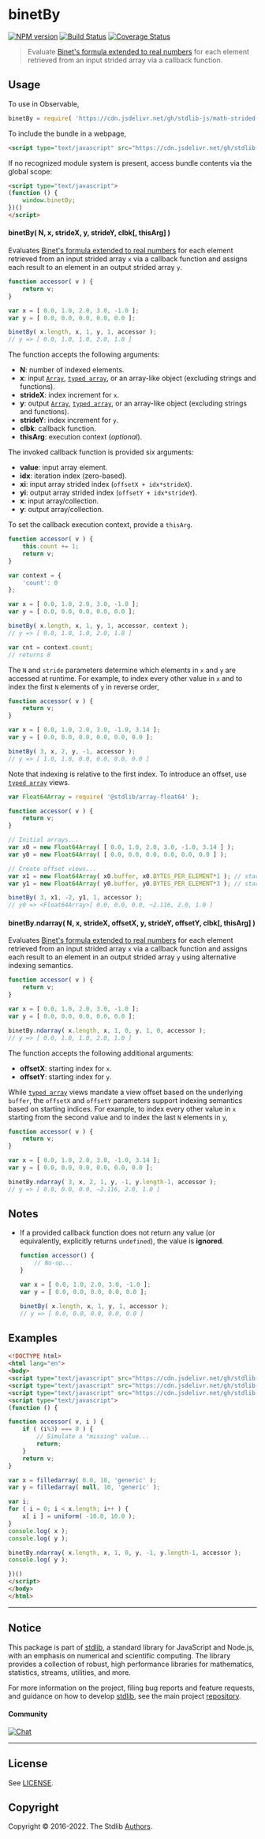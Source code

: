 <!--

@license Apache-2.0

Copyright (c) 2021 The Stdlib Authors.

Licensed under the Apache License, Version 2.0 (the "License");
you may not use this file except in compliance with the License.
You may obtain a copy of the License at

   http://www.apache.org/licenses/LICENSE-2.0

Unless required by applicable law or agreed to in writing, software
distributed under the License is distributed on an "AS IS" BASIS,
WITHOUT WARRANTIES OR CONDITIONS OF ANY KIND, either express or implied.
See the License for the specific language governing permissions and
limitations under the License.

-->

<!-- lint disable maximum-heading-length -->

# binetBy

[![NPM version][npm-image]][npm-url] [![Build Status][test-image]][test-url] [![Coverage Status][coverage-image]][coverage-url] <!-- [![dependencies][dependencies-image]][dependencies-url] -->

> Evaluate [Binet's formula extended to real numbers][@stdlib/math/base/special/binet] for each element retrieved from an input strided array via a callback function.

<section class="intro">

</section>

<!-- /.intro -->



<section class="usage">

## Usage

To use in Observable,

```javascript
binetBy = require( 'https://cdn.jsdelivr.net/gh/stdlib-js/math-strided-special-binet-by@umd/bundle.js' )
```

To include the bundle in a webpage,

```html
<script type="text/javascript" src="https://cdn.jsdelivr.net/gh/stdlib-js/math-strided-special-binet-by@umd/bundle.js"></script>
```

If no recognized module system is present, access bundle contents via the global scope:

```html
<script type="text/javascript">
(function () {
    window.binetBy;
})()
</script>
```

#### binetBy( N, x, strideX, y, strideY, clbk\[, thisArg] )

Evaluates [Binet's formula extended to real numbers][@stdlib/math/base/special/binet] for each element retrieved from an input strided array `x` via a callback function and assigns each result to an element in an output strided array `y`.

```javascript
function accessor( v ) {
    return v;
}

var x = [ 0.0, 1.0, 2.0, 3.0, -1.0 ];
var y = [ 0.0, 0.0, 0.0, 0.0, 0.0 ];

binetBy( x.length, x, 1, y, 1, accessor );
// y => [ 0.0, 1.0, 1.0, 2.0, 1.0 ]
```

The function accepts the following arguments:

-   **N**: number of indexed elements.
-   **x**: input [`Array`][mdn-array], [`typed array`][mdn-typed-array], or an array-like object (excluding strings and functions).
-   **strideX**: index increment for `x`.
-   **y**: output [`Array`][mdn-array], [`typed array`][mdn-typed-array], or an array-like object (excluding strings and functions).
-   **strideY**: index increment for `y`.
-   **clbk**: callback function.
-   **thisArg**: execution context (_optional_).

The invoked callback function is provided six arguments:

-   **value**: input array element.
-   **idx**: iteration index (zero-based).
-   **xi**: input array strided index (`offsetX + idx*strideX`).
-   **yi**: output array strided index (`offsetY + idx*strideY`).
-   **x**: input array/collection.
-   **y**: output array/collection.

To set the callback execution context, provide a `thisArg`.

```javascript
function accessor( v ) {
    this.count += 1;
    return v;
}

var context = {
    'count': 0
};

var x = [ 0.0, 1.0, 2.0, 3.0, -1.0 ];
var y = [ 0.0, 0.0, 0.0, 0.0, 0.0 ];

binetBy( x.length, x, 1, y, 1, accessor, context );
// y => [ 0.0, 1.0, 1.0, 2.0, 1.0 ]

var cnt = context.count;
// returns 8
```

The `N` and `stride` parameters determine which elements in `x` and `y` are accessed at runtime. For example, to index every other value in `x` and to index the first `N` elements of `y` in reverse order,

```javascript
function accessor( v ) {
    return v;
}

var x = [ 0.0, 1.0, 2.0, 3.0, -1.0, 3.14 ];
var y = [ 0.0, 0.0, 0.0, 0.0, 0.0, 0.0 ];

binetBy( 3, x, 2, y, -1, accessor );
// y => [ 1.0, 1.0, 0.0, 0.0, 0.0, 0.0 ]
```

Note that indexing is relative to the first index. To introduce an offset, use [`typed array`][mdn-typed-array] views.

```javascript
var Float64Array = require( '@stdlib/array-float64' );

function accessor( v ) {
    return v;
}

// Initial arrays...
var x0 = new Float64Array( [ 0.0, 1.0, 2.0, 3.0, -1.0, 3.14 ] );
var y0 = new Float64Array( [ 0.0, 0.0, 0.0, 0.0, 0.0, 0.0 ] );

// Create offset views...
var x1 = new Float64Array( x0.buffer, x0.BYTES_PER_ELEMENT*1 ); // start at 2nd element
var y1 = new Float64Array( y0.buffer, y0.BYTES_PER_ELEMENT*3 ); // start at 4th element

binetBy( 3, x1, -2, y1, 1, accessor );
// y0 => <Float64Array>[ 0.0, 0.0, 0.0, ~2.116, 2.0, 1.0 ]
```

#### binetBy.ndarray( N, x, strideX, offsetX, y, strideY, offsetY, clbk\[, thisArg] )

Evaluates [Binet's formula extended to real numbers][@stdlib/math/base/special/binet] for each element retrieved from an input strided array `x` via a callback function and assigns each result to an element in an output strided array `y` using alternative indexing semantics.

```javascript
function accessor( v ) {
    return v;
}

var x = [ 0.0, 1.0, 2.0, 3.0, -1.0 ];
var y = [ 0.0, 0.0, 0.0, 0.0, 0.0 ];

binetBy.ndarray( x.length, x, 1, 0, y, 1, 0, accessor );
// y => [ 0.0, 1.0, 1.0, 2.0, 1.0 ]
```

The function accepts the following additional arguments:

-   **offsetX**: starting index for `x`.
-   **offsetY**: starting index for `y`.

While [`typed array`][mdn-typed-array] views mandate a view offset based on the underlying `buffer`, the `offsetX` and `offsetY` parameters support indexing semantics based on starting indices. For example, to index every other value in `x` starting from the second value and to index the last `N` elements in `y`,

```javascript
function accessor( v ) {
    return v;
}

var x = [ 0.0, 1.0, 2.0, 3.0, -1.0, 3.14 ];
var y = [ 0.0, 0.0, 0.0, 0.0, 0.0, 0.0 ];

binetBy.ndarray( 3, x, 2, 1, y, -1, y.length-1, accessor );
// y => [ 0.0, 0.0, 0.0, ~2.116, 2.0, 1.0 ]
```

</section>

<!-- /.usage -->

<section class="notes">

## Notes

-   If a provided callback function does not return any value (or equivalently, explicitly returns `undefined`), the value is **ignored**.

    ```javascript
    function accessor() {
        // No-op...
    }

    var x = [ 0.0, 1.0, 2.0, 3.0, -1.0 ];
    var y = [ 0.0, 0.0, 0.0, 0.0, 0.0 ];

    binetBy( x.length, x, 1, y, 1, accessor );
    // y => [ 0.0, 0.0, 0.0, 0.0, 0.0 ]
    ```

</section>

<!-- /.notes -->

<section class="examples">

## Examples

<!-- eslint no-undef: "error" -->

```html
<!DOCTYPE html>
<html lang="en">
<body>
<script type="text/javascript" src="https://cdn.jsdelivr.net/gh/stdlib-js/random-base-uniform@umd/bundle.js"></script>
<script type="text/javascript" src="https://cdn.jsdelivr.net/gh/stdlib-js/array-filled@umd/bundle.js"></script>
<script type="text/javascript" src="https://cdn.jsdelivr.net/gh/stdlib-js/math-strided-special-binet-by@umd/bundle.js"></script>
<script type="text/javascript">
(function () {

function accessor( v, i ) {
    if ( (i%3) === 0 ) {
        // Simulate a "missing" value...
        return;
    }
    return v;
}

var x = filledarray( 0.0, 10, 'generic' );
var y = filledarray( null, 10, 'generic' );

var i;
for ( i = 0; i < x.length; i++ ) {
    x[ i ] = uniform( -10.0, 10.0 );
}
console.log( x );
console.log( y );

binetBy.ndarray( x.length, x, 1, 0, y, -1, y.length-1, accessor );
console.log( y );

})()
</script>
</body>
</html>
```

</section>

<!-- /.examples -->

<!-- Section for related `stdlib` packages. Do not manually edit this section, as it is automatically populated. -->

<section class="related">

</section>

<!-- /.related -->

<!-- Section for all links. Make sure to keep an empty line after the `section` element and another before the `/section` close. -->


<section class="main-repo" >

* * *

## Notice

This package is part of [stdlib][stdlib], a standard library for JavaScript and Node.js, with an emphasis on numerical and scientific computing. The library provides a collection of robust, high performance libraries for mathematics, statistics, streams, utilities, and more.

For more information on the project, filing bug reports and feature requests, and guidance on how to develop [stdlib][stdlib], see the main project [repository][stdlib].

#### Community

[![Chat][chat-image]][chat-url]

---

## License

See [LICENSE][stdlib-license].


## Copyright

Copyright &copy; 2016-2022. The Stdlib [Authors][stdlib-authors].

</section>

<!-- /.stdlib -->

<!-- Section for all links. Make sure to keep an empty line after the `section` element and another before the `/section` close. -->

<section class="links">

[npm-image]: http://img.shields.io/npm/v/@stdlib/math-strided-special-binet-by.svg
[npm-url]: https://npmjs.org/package/@stdlib/math-strided-special-binet-by

[test-image]: https://github.com/stdlib-js/math-strided-special-binet-by/actions/workflows/test.yml/badge.svg?branch=main
[test-url]: https://github.com/stdlib-js/math-strided-special-binet-by/actions/workflows/test.yml?query=branch:main

[coverage-image]: https://img.shields.io/codecov/c/github/stdlib-js/math-strided-special-binet-by/main.svg
[coverage-url]: https://codecov.io/github/stdlib-js/math-strided-special-binet-by?branch=main

<!--

[dependencies-image]: https://img.shields.io/david/stdlib-js/math-strided-special-binet-by.svg
[dependencies-url]: https://david-dm.org/stdlib-js/math-strided-special-binet-by/main

-->

[umd]: https://github.com/umdjs/umd
[es-module]: https://developer.mozilla.org/en-US/docs/Web/JavaScript/Guide/Modules

[deno-url]: https://github.com/stdlib-js/math-strided-special-binet-by/tree/deno
[umd-url]: https://github.com/stdlib-js/math-strided-special-binet-by/tree/umd
[esm-url]: https://github.com/stdlib-js/math-strided-special-binet-by/tree/esm

[chat-image]: https://img.shields.io/gitter/room/stdlib-js/stdlib.svg
[chat-url]: https://gitter.im/stdlib-js/stdlib/

[stdlib]: https://github.com/stdlib-js/stdlib

[stdlib-authors]: https://github.com/stdlib-js/stdlib/graphs/contributors

[stdlib-license]: https://raw.githubusercontent.com/stdlib-js/math-strided-special-binet-by/main/LICENSE

[mdn-array]: https://developer.mozilla.org/en-US/docs/Web/JavaScript/Reference/Global_Objects/Array

[mdn-typed-array]: https://developer.mozilla.org/en-US/docs/Web/JavaScript/Reference/Global_Objects/TypedArray

[@stdlib/math/base/special/binet]: https://github.com/stdlib-js/math-base-special-binet/tree/umd

</section>

<!-- /.links -->
